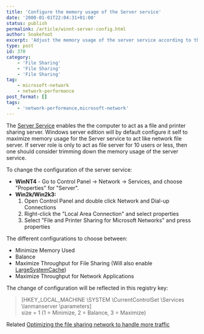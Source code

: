 ```yaml
---
title: 'Configure the memory usage of the Server service'
date: '2000-01-01T22:04:31+01:00'
status: publish
permalink: /article/winnt-server-config.html
author: Snakefoot
excerpt: 'Adjust the memory usage of the server service according to the server role.'
type: post
id: 370
category:
    - 'File Sharing'
    - 'File Sharing'
    - 'File Sharing'
tag:
    - microsoft-network
    - network-performance
post_format: []
tags:
    - 'network-performance,microsoft-network'
---
```

The <a href="">Server Service</a> enables the the computer to act as a file and printer sharing server. Windows server edition will by default configure it self to maximize memory usage for the Server service to act like network file server. If server role is only to act as file server for 10 users or less, then one should consider trimming down the memory usage of the server service.  
  
 To change the configuration of the server service:

- **WinNT4** - Go to Control Panel -&gt; Network -&gt; Services, and choose "Properties" for "Server".
- **Win2k/Win2k3:**
  1. Open Control Panel and double click Network and Dial-up Connections
  2. Right-click the "Local Area Connection" and select properties
  3. Select "File and Printer Sharing for Microsoft Networks" and press properties
 
 The different configurations to choose between:
- Minimize Memory Used
- Balance
- Maximize Throughput for File Sharing (Will also enable [LargeSystemCache](/article/winnt-system-cache.html))
- Maximize Throughput for Network Applications
 
 The change of configuration will be reflected in this registry key:
> \[HKEY\_LOCAL\_MACHINE \\SYSTEM \\CurrentControlSet \\Services \\lanmanserver \\parameters\]  
>  size = 1 (1 = Minimize, 2 = Balance, 3 = Maximize)

 Related [Optimizing the file sharing network to handle more traffic](/article/winnt-smb-settings.html)